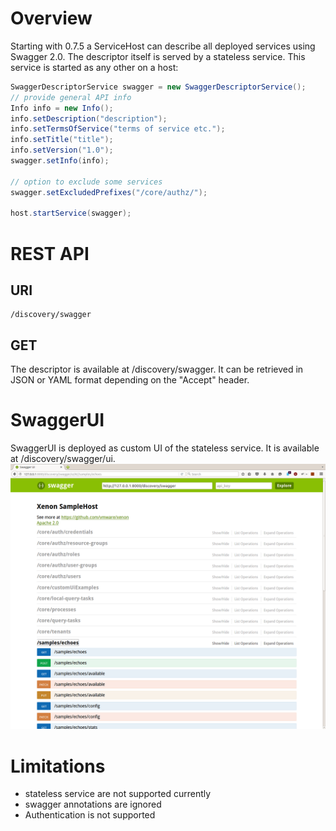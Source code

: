 # Overview
Starting with 0.7.5 a ServiceHost can describe all deployed services using Swagger 2.0. The descriptor itself is served by a stateless service. This service is started as any other on a host:
```java
SwaggerDescriptorService swagger = new SwaggerDescriptorService();
// provide general API info
Info info = new Info();
info.setDescription("description");
info.setTermsOfService("terms of service etc.");
info.setTitle("title");
info.setVersion("1.0");
swagger.setInfo(info);

// option to exclude some services
swagger.setExcludedPrefixes("/core/authz/");

host.startService(swagger);

```

# REST API
## URI

```
/discovery/swagger
```

## GET
The descriptor is available at /discovery/swagger. It can be retrieved in JSON or YAML format depending on the "Accept" header.

# SwaggerUI
SwaggerUI is deployed as custom UI of the stateless service. It is available at /discovery/swagger/ui.
![swagger-ui](./swagger-ui.png)

# Limitations
* stateless service are not supported currently
* swagger annotations are ignored
* Authentication is not supported